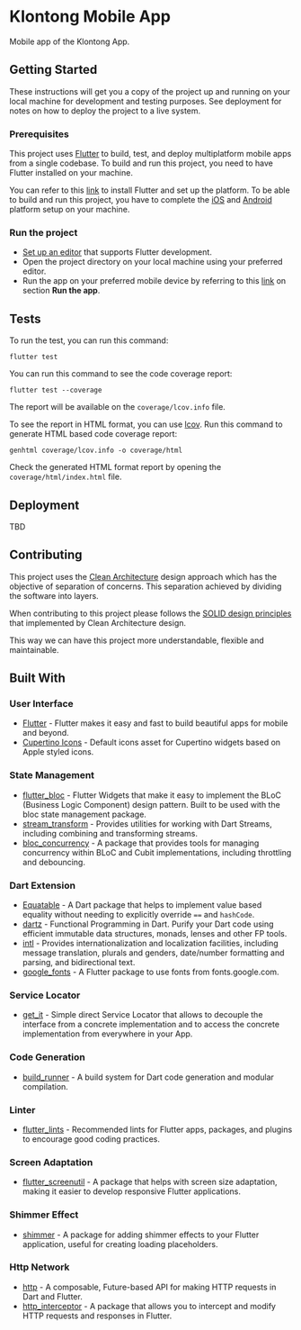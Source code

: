 # Klontong Mobile App

Mobile app of the Klontong App.

## Getting Started

These instructions will get you a copy of the project up and running on your local machine for development and testing purposes. See deployment for notes on how to deploy the project to a live system.

### Prerequisites
This project uses [Flutter](https://flutter.dev/) to build, test, and deploy multiplatform mobile apps from a single codebase. To build and run this project, you need to have Flutter installed on your machine.

You can refer to this [link](https://docs.flutter.dev/get-started/install) to install Flutter and set up the platform. To be able to build and run this project, you have to complete the [iOS](https://docs.flutter.dev/get-started/install/macos#ios-setup) and [Android](https://docs.flutter.dev/get-started/install/macos#android-setup) platform setup on your machine.

### Run the project

* [Set up an editor](https://docs.flutter.dev/get-started/editor?tab=vscode) that supports Flutter development.
* Open the project directory on your local machine using your preferred editor.
* Run the app on your preferred mobile device by referring to this [link](https://docs.flutter.dev/get-started/test-drive?tab=vscode) on section **Run the app**.


## Tests
To run the test, you can run this command:

`flutter test`

You can run this command to see the code coverage report:

`flutter test --coverage`

The report will be available on the `coverage/lcov.info` file.


To see the report in HTML format, you can use [lcov](https://formulae.brew.sh/formula/lcov). Run this command to generate HTML based code coverage report:

`genhtml coverage/lcov.info -o coverage/html`

Check the generated HTML format report by opening the `coverage/html/index.html` file.

## Deployment
TBD


## Contributing
This project uses the [Clean Architecture](https://blog.cleancoder.com/uncle-bob/2012/08/13/the-clean-architecture.html) design approach which has the objective of separation of concerns. This separation achieved by dividing the software into layers.

When contributing to this project please follows the [SOLID design principles](https://kessler.tech/software-architecture/solid/) that implemented by Clean Architecture design. 

This way we can have this project more understandable, flexible and maintainable.


## Built With

### User Interface
* [Flutter](https://github.com/flutter/flutter) - Flutter makes it easy and fast to build beautiful apps for mobile and beyond.
* [Cupertino Icons](https://github.com/flutter/packages/tree/main/third_party/packages/cupertino_icons) - Default icons asset for Cupertino widgets based on Apple styled icons.

### State Management
* [flutter_bloc](https://github.com/felangel/bloc/tree/master/packages/flutter_bloc) - Flutter Widgets that make it easy to implement the BLoC (Business Logic Component) design pattern. Built to be used with the bloc state management package.
* [stream_transform](https://pub.dev/packages/stream_transform) - Provides utilities for working with Dart Streams, including combining and transforming streams.
* [bloc_concurrency](https://pub.dev/packages/bloc_concurrency) - A package that provides tools for managing concurrency within BLoC and Cubit implementations, including throttling and debouncing.

### Dart Extension
* [Equatable](https://github.com/felangel/equatable) - A Dart package that helps to implement value based equality without needing to explicitly override `==` and `hashCode`.
* [dartz](https://github.com/spebbe/dartz) - Functional Programming in Dart. Purify your Dart code using efficient immutable data structures, monads, lenses and other FP tools.
* [intl](https://pub.dev/packages/intl) - Provides internationalization and localization facilities, including message translation, plurals and genders, date/number formatting and parsing, and bidirectional text.
* [google_fonts](https://pub.dev/packages/google_fonts) - A Flutter package to use fonts from fonts.google.com.

### Service Locator
* [get_it](https://github.com/fluttercommunity/get_it) - Simple direct Service Locator that allows to decouple the interface from a concrete implementation and to access the concrete implementation from everywhere in your App.

### Code Generation
* [build_runner](https://github.com/dart-lang/build/tree/master/build_runner) - A build system for Dart code generation and modular compilation.

### Linter
* [flutter_lints](https://github.com/flutter/packages/tree/main/packages/flutter_lints) - Recommended lints for Flutter apps, packages, and plugins to encourage good coding practices.

### Screen Adaptation
* [flutter_screenutil](https://pub.dev/packages/flutter_screenutil) - A package that helps with screen size adaptation, making it easier to develop responsive Flutter applications.

### Shimmer Effect
* [shimmer](https://pub.dev/packages/shimmer) - A package for adding shimmer effects to your Flutter application, useful for creating loading placeholders.

### Http Network
* [http](https://pub.dev/packages/http) - A composable, Future-based API for making HTTP requests in Dart and Flutter.
* [http_interceptor](https://pub.dev/packages/http_interceptor) - A package that allows you to intercept and modify HTTP requests and responses in Flutter.
